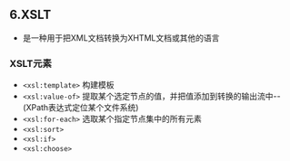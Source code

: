 ## 6.XSLT
* 是一种用于把XML文档转换为XHTML文档或其他的语言
### XSLT元素
* `<xsl:template>` 构建模板
* `<xsl:value-of>` 提取某个选定节点的值，并把值添加到转换的输出流中--(XPath表达式定位某个文件系统)
* `<xsl:for-each>` 选取某个指定节点集中的所有元素
* `<xsl:sort>`
* `<xsl:if>`
* `<xsl:choose>`
